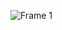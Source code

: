 ![Frame 1](https://github.com/ribeiroLevi/ribeiroLevi/assets/126264441/d6f7d271-5474-4caa-bfb4-6c752af5e280)
